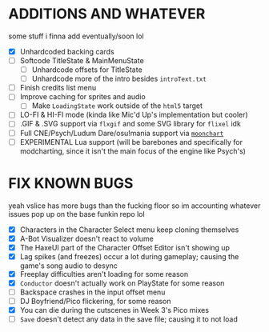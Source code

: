 # ADDITIONS AND WHATEVER
some stuff i finna add eventually/soon lol

- [x] Unhardcoded backing cards
- [ ] Softcode TitleState & MainMenuState
  - [ ] Unhardcode offsets for TitleState
  - [ ] Unhardcode more of the intro besides `introText.txt`
- [ ] Finish credits list menu
- [ ] Improve caching for sprites and audio
  - [ ] Make `LoadingState` work outside of the `html5` target
- [ ] LO-FI & HI-FI mode (kinda like Mic'd Up's implementation but cooler)
- [ ] .GIF & .SVG support via `flxgif` and some SVG library for `flixel` idk
- [ ] Full CNE/Psych/Ludum Dare/osu!mania support via [`moonchart`](https://github.com/MaybeMaru/moonchart)
- [ ] EXPERIMENTAL Lua support (will be barebones and specifically for modcharting, since it isn't the main focus of the engine like Psych's)

# FIX KNOWN BUGS
yeah vslice has more bugs than the fucking floor so im accounting whatever issues pop up on the base funkin repo lol

- [x] Characters in the Character Select menu keep cloning themselves
- [x] A-Bot Visualizer doesn't react to volume
- [x] The HaxeUI part of the Character Offset Editor isn't showing up
- [x] Lag spikes (and freezes) occur a lot during gameplay; causing the game's song audio to desync
- [x] Freeplay difficulties aren't loading for some reason
- [x] `Conductor` doesn't actually work on PlayState for some reason
- [ ] Backspace crashes in the input offset menu
- [ ] DJ Boyfriend/Pico flickering, for some reason
- [x] You can die during the cutscenes in Week 3's Pico mixes
- [ ] `Save` doesn't detect any data in the save file; causing it to not load
